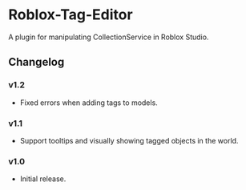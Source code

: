 # Roblox-Tag-Editor
A plugin for manipulating CollectionService in Roblox Studio.

## Changelog

### v1.2
- Fixed errors when adding tags to models.
### v1.1
- Support tooltips and visually showing tagged objects in the world.
### v1.0
- Initial release.

